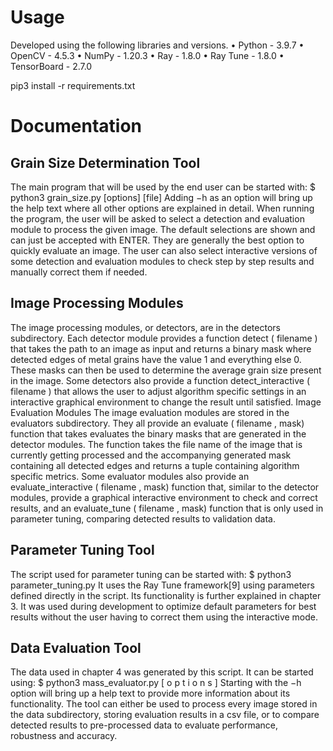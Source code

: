 # Usage
Developed using the following libraries and versions.
• Python - 3.9.7
• OpenCV - 4.5.3
• NumPy - 1.20.3
• Ray - 1.8.0
• Ray Tune - 1.8.0
• TensorBoard - 2.7.0

pip3 install -r requirements.txt

# Documentation
## Grain Size Determination Tool
The main program that will be used by the end user can be started with:
$ python3 grain_size.py [options] [file]
Adding −h as an option will bring up the help text where all other options are explained in detail.
When running the program, the user will be asked to select a detection and evaluation module to
process the given image. The default selections are shown and can just be accepted with ENTER.
They are generally the best option to quickly evaluate an image. The user can also select interactive
versions of some detection and evaluation modules to check step by step results and manually correct
them if needed.
## Image Processing Modules
The image processing modules, or detectors, are in the detectors subdirectory. Each detector module
provides a function detect ( filename ) that takes the path to an image as input and returns a binary
mask where detected edges of metal grains have the value 1 and everything else 0. These masks can
then be used to determine the average grain size present in the image.
Some detectors also provide a function detect_interactive ( filename ) that allows the user to adjust
algorithm specific settings in an interactive graphical environment to change the result until satisfied.
Image Evaluation Modules
The image evaluation modules are stored in the evaluators subdirectory. They all provide an
evaluate ( filename , mask) function that takes evaluates the binary masks that are generated in the
detector modules. The function takes the file name of the image that is currently getting processed
and the accompanying generated mask containing all detected edges and returns a tuple containing
algorithm specific metrics.
Some evaluator modules also provide an evaluate_interactive ( filename , mask) function that, similar to the detector modules, provide a graphical interactive environment to check and correct results,
and an evaluate_tune ( filename , mask) function that is only used in parameter tuning, comparing
detected results to validation data.
## Parameter Tuning Tool
The script used for parameter tuning can be started with:
$ python3 parameter_tuning.py
It uses the Ray Tune framework[9] using parameters defined directly in the script. Its functionality is
further explained in chapter 3. It was used during development to optimize default parameters for best
results without the user having to correct them using the interactive mode.
## Data Evaluation Tool
The data used in chapter 4 was generated by this script. It can be started using:
$ python3 mass_evaluator.py [ o p t i o n s ]
Starting with the −h option will bring up a help text to provide more information about its functionality.
The tool can either be used to process every image stored in the data subdirectory, storing evaluation results in a csv file, or to compare detected results to pre-processed data to evaluate
performance, robustness and accuracy.
